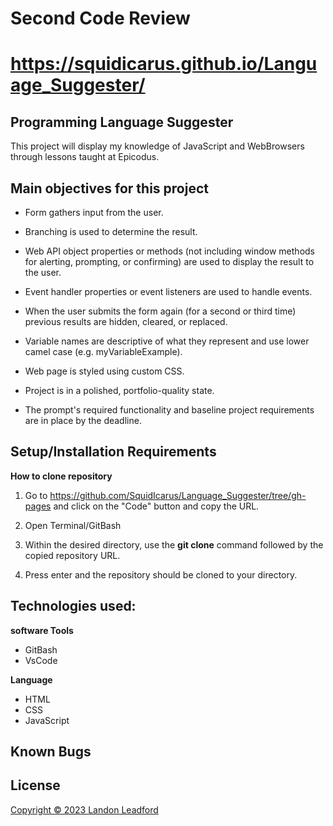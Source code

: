 # Second Code Review

# https://squidicarus.github.io/Language_Suggester/

## Programming Language Suggester


This project will display my knowledge of JavaScript and WebBrowsers through lessons taught at Epicodus.

## Main objectives for this project


- Form gathers input from the user.

- Branching is used to determine the result.

- Web API object properties or methods (not including window methods for alerting, prompting, or confirming) are used to display the result to the user.

- Event handler properties or event listeners are used to handle events.

- When the user submits the form again (for a second or third time) previous results are hidden, cleared, or replaced.

- Variable names are descriptive of what they represent and use lower camel case (e.g. myVariableExample).

- Web page is styled using custom CSS.

- Project is in a polished, portfolio-quality state.

- The prompt's required functionality and baseline project requirements are in place by the deadline.



## Setup/Installation Requirements

**How to clone repository**

1. Go to https://github.com/SquidIcarus/Language_Suggester/tree/gh-pages
and click on the "Code" button and copy the URL.

2. Open Terminal/GitBash

3. Within the desired directory, use the **git clone** command followed by the copied repository URL.

4. Press enter and the repository should be cloned to your directory.



## Technologies used:

**software Tools**
- GitBash
- VsCode

**Language**
- HTML
- CSS
- JavaScript

## Known Bugs

## License
[Copyright © 2023 Landon Leadford](LICENSE.txt)
